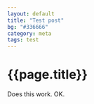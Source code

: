 ```yaml
---
layout: default
title: "Test post"
bg: "#336666"
category: meta
tags: test
---
```

# {{page.title}}

Does this work.
OK.
